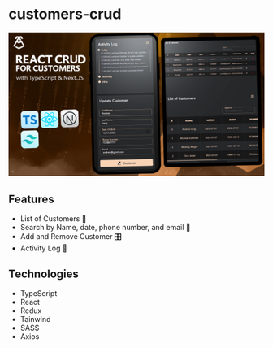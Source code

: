 # customers-crud
![alt text](https://raw.githubusercontent.com/9abour/customers-crud/master/Thumbnail_V3.png)
## Features
- List of Customers 📃
- Search by Name, date, phone number, and email 🔎
- Add and Remove Customer 🎛️
- Activity Log 💾

## Technologies
- TypeScript
- React
- Redux
- Tainwind
- SASS
- Axios
